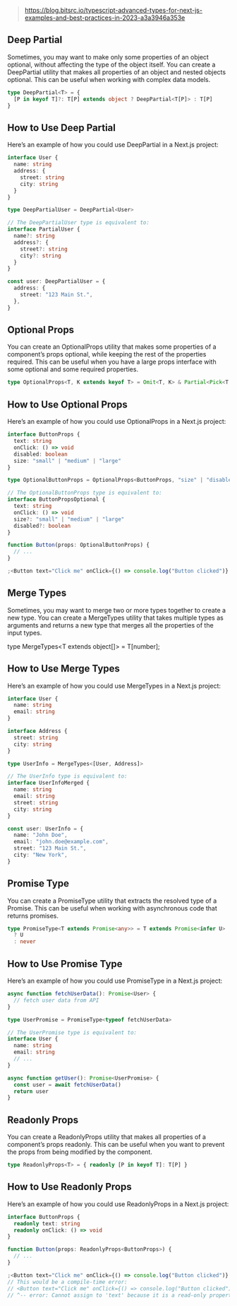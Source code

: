 
> https://blog.bitsrc.io/typescript-advanced-types-for-next-js-examples-and-best-practices-in-2023-a3a3946a353e

## Deep Partial

Sometimes, you may want to make only some properties of an object optional, without affecting the type of the object itself. You can create a DeepPartial utility that makes all properties of an object and nested objects optional. This can be useful when working with complex data models.

```ts
type DeepPartial<T> = {
  [P in keyof T]?: T[P] extends object ? DeepPartial<T[P]> : T[P]
}
```

## How to Use Deep Partial

Here’s an example of how you could use DeepPartial in a Next.js project:

```ts
interface User {
  name: string
  address: {
    street: string
    city: string
  }
}

type DeepPartialUser = DeepPartial<User>

// The DeepPartialUser type is equivalent to:
interface PartialUser {
  name?: string
  address?: {
    street?: string
    city?: string
  }
}

const user: DeepPartialUser = {
  address: {
    street: "123 Main St.",
  },
}
```

## Optional Props

You can create an OptionalProps utility that makes some properties of a component’s props optional, while keeping the rest of the properties required. This can be useful when you have a large props interface with some optional and some required properties.

```ts
type OptionalProps<T, K extends keyof T> = Omit<T, K> & Partial<Pick<T, K>>
```

## How to Use Optional Props

Here’s an example of how you could use OptionalProps in a Next.js project:

```ts
interface ButtonProps {
  text: string
  onClick: () => void
  disabled: boolean
  size: "small" | "medium" | "large"
}

type OptionalButtonProps = OptionalProps<ButtonProps, "size" | "disabled">

// The OptionalButtonProps type is equivalent to:
interface ButtonPropsOptional {
  text: string
  onClick: () => void
  size?: "small" | "medium" | "large"
  disabled?: boolean
}

function Button(props: OptionalButtonProps) {
  // ...
}

;<Button text="Click me" onClick={() => console.log("Button clicked")} />
```

## Merge Types

Sometimes, you may want to merge two or more types together to create a new type. You can create a MergeTypes utility that takes multiple types as arguments and returns a new type that merges all the properties of the input types.

type MergeTypes<T extends object[]> = T[number];

## How to Use Merge Types

Here’s an example of how you could use MergeTypes in a Next.js project:

```ts
interface User {
  name: string
  email: string
}

interface Address {
  street: string
  city: string
}

type UserInfo = MergeTypes<[User, Address]>

// The UserInfo type is equivalent to:
interface UserInfoMerged {
  name: string
  email: string
  street: string
  city: string
}

const user: UserInfo = {
  name: "John Doe",
  email: "john.doe@example.com",
  street: "123 Main St.",
  city: "New York",
}
```

## Promise Type

You can create a PromiseType utility that extracts the resolved type of a Promise. This can be useful when working with asynchronous code that returns promises.

```ts
type PromiseType<T extends Promise<any>> = T extends Promise<infer U>
  ? U
  : never
```

## How to Use Promise Type

Here’s an example of how you could use PromiseType in a Next.js project:

```ts
async function fetchUserData(): Promise<User> {
  // fetch user data from API
}

type UserPromise = PromiseType<typeof fetchUserData>

// The UserPromise type is equivalent to:
interface User {
  name: string
  email: string
  // ...
}

async function getUser(): Promise<UserPromise> {
  const user = await fetchUserData()
  return user
}
```

## Readonly Props

You can create a ReadonlyProps utility that makes all properties of a component’s props readonly. This can be useful when you want to prevent the props from being modified by the component.

```ts
type ReadonlyProps<T> = { readonly [P in keyof T]: T[P] }
```

## How to Use Readonly Props

Here’s an example of how you could use ReadonlyProps in a Next.js project:

```ts
interface ButtonProps {
  readonly text: string
  readonly onClick: () => void
}

function Button(props: ReadonlyProps<ButtonProps>) {
  // ...
}

;<Button text="Click me" onClick={() => console.log("Button clicked")} />
// This would be a compile-time error:
// <Button text="Click me" onClick={() => console.log("Button clicked")} />
// ^-- error: Cannot assign to 'text' because it is a read-only property.
```
